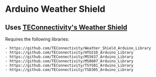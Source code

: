 # Arduino Weather Shield
## Uses [TEConnectivity's Weather Shield](https://www.te.com/usa-en/product-CAT-DCS0026.html)

Requires the following libraries:
```
- https://github.com/TEConnectivity/Weather_Shield_Arduino_Library
- https://github.com/TEConnectivity/HTU21D_Arduino_Library
- https://github.com/TEConnectivity/MS5637_Arduino_Library
- https://github.com/TEConnectivity/MS8607_Arduino_Library
- https://github.com/TEConnectivity/TSYS01_Arduino_Library
- https://github.com/TEConnectivity/TSD305_Arduino_Library
```